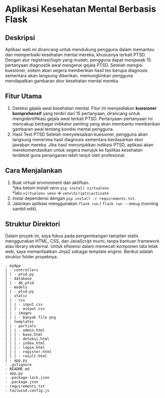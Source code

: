 # Aplikasi Kesehatan Mental Berbasis Flask

## Deskripsi
Aplikasi web ini dirancang untuk mendukung pengguna dalam memantau dan memperbaiki kesehatan mental mereka, khususnya terkait PTSD. Dengan alur registrasi/login yang mudah, pengguna dapat menjawab 15 pertanyaan diagnostik awal mengenai gejala PTSD. Setelah mengisi kuesioner, sistem akan segera memberikan hasil tes berupa diagnosis sementara akan langsung diberikan, memungkinkan pengguna mendapatkan gambaran skor kesehatan mental mereka.

## Fitur Utama
1. Deteksi gejala awal kesehatan mental.
Fitur ini menyediakan <b>kuesioner komprehensif</b> yang terdiri dari 15 pertanyaan, dirancang untuk mengidentifikasi gejala awal terkait PTSD. Pertanyaan-pertanyaan ini mencakup berbagai indikator penting yang akan membantu memberikan gambaran awal tentang kondisi mental pengguna.
2. Hasil Test PTSD
Setelah menyelesaikan kuesioner, pengguna akan langsung menerima hasil diagnosis sementara berdasarkan skor jawaban mereka. Jika hasil menunjukkan indikasi PTSD, aplikasi akan merekomendasikan untuk segera merujuk ke fasilitas kesehatan terdekat guna penanganan lebih lanjut oleh profesional.

## Cara Menjalankan
1. Buat virtual environment dan aktifkan. <br>
*jika belum install venv `pip install virtualenv` <br>
*lalu `virtualenv venv` => `venv\Scripts\activate`
2. Instal dependensi dengan `pip install -r requirements.txt`.
3. Jalankan aplikasi menggunakan `flask run` / `flask run --debug` (running sambil edit).

## Struktur Direktori
Dalam proyek ini, saya fokus pada pengembangan tampilan statis menggunakan HTML, CSS, dan JavaScript murni, tanpa bantuan framework atau library eksternal. Untuk efisiensi dalam memecah komponen tata letak web, saya memanfaatkan Jinja2 sebagai template engine. Berikut adalah struktur folder proyeknya:

```
- myApp
| - controllers
| | - ptsd.py
| - database
| | - db_ptsd
| - models
| | - ptsd.py
| - static
| | - css
| | | - input.css
| | | - output.css
| | - images
| | | - banyak file png
| - templates
| | - partials
| | | - admin.html
| | | - base.html
| | | - deteksi.html
| | | - index.html
| | | - login.html
| | | - register.html
| | | - result.html
| - app.py
- .gitignore
- README.md
- app.py
- .package-lock.json
- .package.json
- requirements.txt
- tailwind.config.js
```
